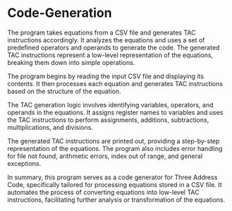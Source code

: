 # Code-Generation
The program takes equations from a CSV file and generates TAC instructions accordingly. It analyzes the equations and uses a set of predefined operators and operands to generate the code. The generated TAC instructions represent a low-level representation of the equations, breaking them down into simple operations.

The program begins by reading the input CSV file and displaying its contents. It then processes each equation and generates TAC instructions based on the structure of the equation.

The TAC generation logic involves identifying variables, operators, and operands in the equations. It assigns register names to variables and uses the TAC instructions to perform assignments, additions, subtractions, multiplications, and divisions.

The generated TAC instructions are printed out, providing a step-by-step representation of the equations. The program also includes error handling for file not found, arithmetic errors, index out of range, and general exceptions.

In summary, this program serves as a code generator for Three Address Code, specifically tailored for processing equations stored in a CSV file. It automates the process of converting equations into low-level TAC instructions, facilitating further analysis or transformation of the equations.
